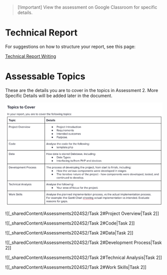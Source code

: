 
> [!important] View the assessment on Google Classroom for specific details.

# Technical Report

For suggestions on how to structure your report, see this page:

[Technical Report Writing](_sharedContent/technicalReportWriting.md)

# Assessable Topics 

These are the details you are to cover in the topics in Assessment 2. More Specific Details will be added later in the document.

![assessment2Topics](Robotics/4%20-%20Project/2024S2/_images/assessment2Topics.png)

![[_sharedContent/Assessments2024S2/Task 2#Project Overview|Task 2]]

![[_sharedContent/Assessments2024S2/Task 2#Code|Task 2]]

![[_sharedContent/Assessments2024S2/Task 2#Data|Task 2]]

![[_sharedContent/Assessments2024S2/Task 2#Development Process|Task 2]]



![[_sharedContent/Assessments2024S2/Task 2#Technical Analysis|Task 2]]



![[_sharedContent/Assessments2024S2/Task 2#Work Skills|Task 2]]
